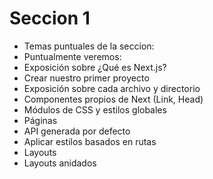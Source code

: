# Seccion 1

- Temas puntuales de la seccion: 
- Puntualmente veremos:
- Exposición sobre ¿Qué es Next.js?
- Crear nuestro primer proyecto
- Exposición sobre cada archivo y directorio
- Componentes propios de Next (Link, Head)
- Módulos de CSS y estilos globales
- Páginas
- API generada por defecto
- Aplicar estilos basados en rutas
- Layouts
- Layouts anidados